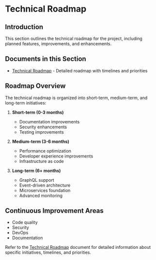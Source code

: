 # Technical Roadmap

## Introduction

This section outlines the technical roadmap for the project, including planned features, improvements, and enhancements.

## Documents in this Section

- [Technical Roadmap](./TECHNICAL_ROADMAP.md) - Detailed roadmap with timelines and priorities

## Roadmap Overview

The technical roadmap is organized into short-term, medium-term, and long-term initiatives:

1. **Short-term (0-3 months)**
   - Documentation improvements
   - Security enhancements
   - Testing improvements

2. **Medium-term (3-6 months)**
   - Performance optimization
   - Developer experience improvements
   - Infrastructure as code

3. **Long-term (6+ months)**
   - GraphQL support
   - Event-driven architecture
   - Microservices foundation
   - Advanced monitoring

## Continuous Improvement Areas

- Code quality
- Security
- DevOps
- Documentation

Refer to the [Technical Roadmap](./TECHNICAL_ROADMAP.md) document for detailed information about specific initiatives, timelines, and priorities.
